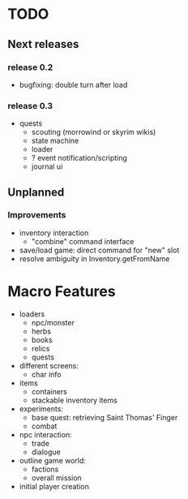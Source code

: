 # TODO

## Next releases

### release 0.2
- bugfixing: double turn after load

### release 0.3
- quests
	- scouting (morrowind or skyrim wikis)
	- state machine
	- loader
	- ? event notification/scripting
	- journal ui


## Unplanned
### Improvements
- inventory interaction
	- "combine" command interface
- save/load game:
	direct command for "new" slot
- resolve ambiguity in Inventory.getFromName

# Macro Features
- loaders
	- npc/monster
	- herbs
	- books
	- relics
	- quests
- different screens:
	- char info
- items
	- containers
	- stackable inventory items
- experiments:
	- base quest: retrieving Saint Thomas' Finger
	- combat
- npc interaction:
	- trade
	- dialogue
- outline game world:
	- factions
	- overall mission
- initial player creation
